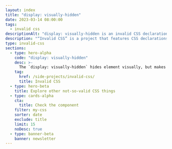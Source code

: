 ```yaml
---
layout: index
title: "display: visually-hidden"
date: 2023-03-14 08:00:00
tags:
  - invalid css
descriptionAlt: "display: visually-hidden is an invalid CSS declaration I wish existed."
description: "“Invalid CSS” is a project that features CSS declarations that are not valid and non-existing. For example, display: visually-hidden."
type: invalid-css
sections:
  - type: hero-alpha
    code: "display: visually-hidden"
    desc: >-
      The `display: visually-hidden` hides element visually, but makes it reachable to asssistive technologies.
    tag:
      href: /side-projects/invalid-css/
      title: Invalid CSS
  - type: hero-beta
    title: Explore other not-so-valid CSS things
  - type: cards-alpha
    cta:
      title: Check the component
    filter: my-css
    sorter: date
    exclude: title
    limit: 15
    noDesc: true
  - type: banner-beta
    banner: newsletter
---
```

